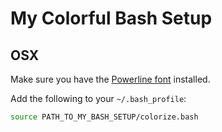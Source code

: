 # My Colorful Bash Setup

## OSX
Make sure you have the [Powerline font](https://gist.github.com/1595572) 
installed.

Add the following to your ```~/.bash_profile```:

```bash
source PATH_TO_MY_BASH_SETUP/colorize.bash
```
